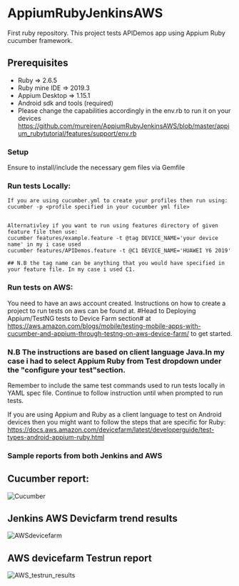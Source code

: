 # AppiumRubyJenkinsAWS

First ruby repository. This project tests APIDemos app using Appium Ruby cucumber framework.

## Prerequisites

* Ruby => 2.6.5
* Ruby mine IDE => 2019.3
* Appium Desktop => 1.15.1
*  Android sdk and tools (required)
* Please change the capabilities accordingly in the env.rb to run it on your devices
https://github.com/mureiren/AppiumRubyJenkinsAWS/blob/master/appium_rubytutorial/features/support/env.rb


### Setup
Ensure to install/include the necessary gem files via Gemfile

### Run tests Locally:
```
If you are using cucumber.yml to create your profiles then run using:
cucumber -p <profile specified in your cucumber yml file>


Alternativley if you want to run using features directory of given feature file then use:
cucumber features/example.feature -t @tag DEVICE_NAME='your device name' in my i case used
cucumber features/APIDemos.feature -t @C1 DEVICE_NAME='HUAWEI Y6 2019'

## N.B the tag name can be anything that you would have specified in your feature file. In my case i used C1.

``` 

### Run tests on  AWS:
You need to have an aws account created. Instructions on how to create a project to run tests on aws can be found at. #Head to Deploying Appium/TestNG tests to Device Farm section# 
at https://aws.amazon.com/blogs/mobile/testing-mobile-apps-with-cucumber-and-appium-through-testng-on-aws-device-farm/ to get started.

### N.B The instructions are based on client language Java.In my case i had to select Appium Ruby from Test dropdown under the "configure your test"section.
Remember to include the same  test commands used to run tests locally in YAML spec file. Continue to follow instruction until when prompted to run tests.

If you are using Appium and Ruby as a client language to test on Android devices then you might want to follow the steps that are specific for Ruby:
https://docs.aws.amazon.com/devicefarm/latest/developerguide/test-types-android-appium-ruby.html

### Sample reports from both Jenkins and AWS

## Cucumber report:
![Cucumber](https://user-images.githubusercontent.com/53050573/71786828-2bbe8800-3008-11ea-920f-87506e8dd8a7.PNG)


## Jenkins AWS Devicfarm trend results
![AWSdevicefarm](https://user-images.githubusercontent.com/53050573/71786884-dcc52280-3008-11ea-8bbb-ed555aa95599.PNG)


## AWS devicefarm Testrun report
![AWS_testrun_results](https://user-images.githubusercontent.com/53050573/71787052-8a850100-300a-11ea-811f-bbf9712ba58e.PNG)



